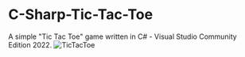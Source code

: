 # C-Sharp-Tic-Tac-Toe
A simple "Tic Tac Toe" game written in C# - Visual Studio Community Edition 2022.
![TicTacToe](https://user-images.githubusercontent.com/64369438/186056347-4c7691d3-9408-400e-abcb-980377f956f9.PNG)
